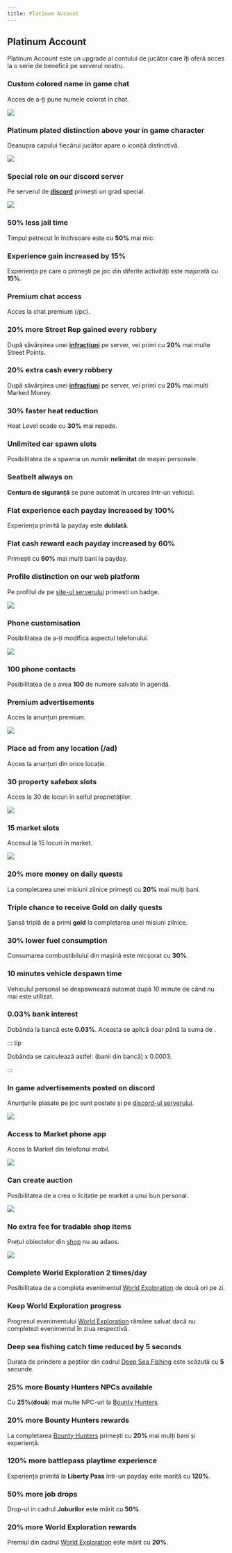 ```yaml
---
title: Platinum Account
---
```


## Platinum Account 

Platinum Account este un upgrade al contului de jucător care îți oferă acces la o serie de beneficii pe serverul nostru.

### Custom colored name in game chat

Acces de a-ți pune numele colorat în chat.

<Image src="https://i.imgur.com/492KwMD.png" />

### Platinum plated distinction above your in game character

Deasupra capului fiecărui jucător <PremiumSubscription type='platinum' /> apare o iconiță distinctivă.

<Image src="https://i.imgur.com/D1dIooX.png" />

### Special role on our discord server

Pe serverul de [**discord**](liberty.mp/discord) primești un grad special.

<Image src="https://i.imgur.com/2BaT1GG.png" />

### 50% less jail time

Timpul petrecut în închisoare este cu **50%** mai mic.

### Experience gain increased by 15%

Experiența pe care o primești pe joc din diferite activități este majorată cu **15%**.

###  Premium chat access

Acces la chat premium (/pc).

### 20% more Street Rep gained every robbery

După săvârșirea unei [**infracțiuni**](../../illegal-activities/) pe server, vei primi cu **20%** mai multe Street Points.

### 20% extra cash every robbery

După săvârșirea unei [**infracțiuni**](../../illegal-activities/) pe server, vei primi cu **20%** mai multi Marked Money.

### 30% faster heat reduction

Heat Level scade cu **30%** mai repede.

### Unlimited car spawn slots

Posibilitatea de a spawna un număr **nelimitat** de mașini personale.

### Seatbelt always on

**Centura de siguranță** se pune automat în urcarea într-un vehicul.

### Flat experience each payday increased by 100%

Experiența primită la payday este **dublată**.

### Flat cash reward each payday increased by 60%

Primești cu **60%** mai mulți bani la payday. 

### Profile distinction on our web platform

Pe profilul de pe [site-ul serverului](https://ucp.liberty.mp/) primesti un badge.

<Image src="https://i.imgur.com/nkYmzWw.png" />

### Phone customisation

Posibilitatea de a-ți modifica aspectul telefonului.

<Image src="https://i.imgur.com/QzjWRW3.png" />

### 100 phone contacts

Posibilitatea de a avea **100** de numere salvate în agendă.

### Premium advertisements

Acces la anunțuri premium. 

<Image src="https://i.imgur.com/AyQFMkU.png" />

###  Place ad from any location (/ad)

Acces la anunțuri din orice locație.

###  30 property safebox slots

Acces la 30 de locuri în seiful proprietăților.

<Image src="https://i.imgur.com/vxRcdOh.png" />

###  15 market slots

Accesul la 15 locuri în market.

<Image src="https://i.imgur.com/xvIikUi.png" />

### 20% more money on daily quests

La completarea unei misiuni zilnice primești cu **20%** mai mulți bani.

### Triple chance to receive Gold on daily quests

Șansă triplă de a primi **gold** la completarea unei misiuni zilnice.

###  30% lower fuel consumption

Consumarea combustibilului din mașină este micșorat cu **30%**.

### 10 minutes vehicle despawn time

Vehiculul personal se despawnează automat după 10 minute de când nu mai este utilizat.

### 0.03% bank interest

Dobânda la bancă este **0.03%**. Aceasta se aplică doar până la suma de <Dinero :amount="2_000_000" />.

::: tip

Dobânda se calculează astfel: (banii din bancă) x 0.0003.

:::

### In game advertisements posted on discord

Anunțurile plasate pe joc sunt postate și pe [discord-ul serverului](liberty.mp/discord).

<Image src="https://i.imgur.com/ncBrTqr.png" />

### Access to Market phone app

Acces la Market din telefonul mobil.

<Image src="https://i.imgur.com/HESNfdB.png" />

### Can create auction

Posibilitatea de a crea o licitație pe market a unui bun personal.

<Image src="https://i.imgur.com/VttjYfZ.gif" />

### No extra fee for tradable shop items

Prețul obiectelor din [shop](https://ucp.liberty.mp/shop/products) nu au adaos.

<Image src="https://i.imgur.com/fpChHjc.png" />

### Complete World Exploration 2 times/day

Posibilitatea de a completa evenimentul [World Exploration](../../events/world-exploration.md) de două ori pe zi.

### Keep World Exploration progress

Progresul evenimentului [World Exploration](../../events/world-exploration.md) rămâne salvat dacă nu completezi evenimentul în ziua respectivă.

### Deep sea fishing catch time reduced by 5 seconds

Durata de prindere a peștilor din cadrul [Deep Sea Fishing](../../jobs/deep-sea-fishing.md) este scăzută cu **5** secunde.

### 25% more Bounty Hunters NPCs available

Cu **25%**(__două__) mai multe NPC-uri la [Bounty Hunters](../../events/bounty-hunters.md).

### 20% more Bounty Hunters rewards

La completarea [Bounty Hunters](../../events/bounty-hunters.md)  primești cu **20%** mai mulți bani și experiență.

### 120% more battlepass playtime experience

Experiența primită la **Liberty Pass** într-un payday este marită cu **120%**.

###  50% more job drops

Drop-ul in cadrul **Joburilor** este mărit cu **50%**.

###  20% more World Exploration rewards

Premiul din cadrul [World Exploration](../../events/world-exploration.md) este mărit cu **20%**.
